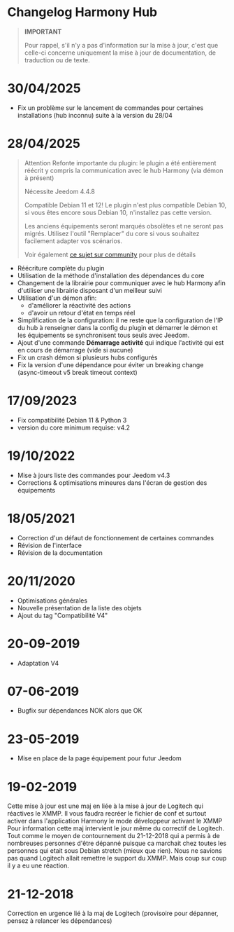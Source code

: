 # Changelog Harmony Hub

>**IMPORTANT**
>
>Pour rappel, s'il n'y a pas d'information sur la mise à jour, c'est que celle-ci concerne uniquement la mise à jour de documentation, de traduction ou de texte.

# 30/04/2025

- Fix un problème sur le lancement de commandes pour certaines installations (hub inconnu) suite à la version du 28/04

# 28/04/2025

> Attention
> Refonte importante du plugin: le plugin a été entièrement réécrit y compris la communication avec le hub Harmony (via démon à présent)
>
> Nécessite Jeedom 4.4.8
>
> Compatible Debian 11 et 12! Le plugin n'est plus compatible Debian 10, si vous êtes encore sous Debian 10, n'installez pas cette version.
>
> Les anciens équipements seront marqués obsolètes et ne seront pas migrés. Utilisez l'outil "Remplacer" du core si vous souhaitez facilement adapter vos scénarios.
>
> Voir également [ce sujet sur community](https://community.jeedom.com/t/importante-mise-a-jour-pour-debian-11-et-debian-12/129908) pour plus de détails

- Réécriture complète du plugin
- Utilisation de la méthode d'installation des dépendances du core
- Changement de la librairie pour communiquer avec le hub Harmony afin d'utiliser une librairie disposant d'un meilleur suivi
- Utilisation d'un démon afin:
  - d'améliorer la réactivité des actions
  - d'avoir un retour d'état en temps réel
- Simplification de la configuration: il ne reste que la configuration de l'IP du hub à renseigner dans la config du plugin et démarrer le démon et les équipements se synchronisent tous seuls avec Jeedom.
- Ajout d'une commande **Démarrage activité** qui indique l'activité qui est en cours de démarrage (vide si aucune)
- Fix un crash démon si plusieurs hubs configurés
- Fix la version d'une dépendance pour éviter un breaking change (async-timeout v5 break timeout context)

# 17/09/2023

- Fix compatibilité Debian 11 & Python 3
- version du core minimum requise: v4.2

# 19/10/2022

- Mise à jours liste des commandes pour Jeedom v4.3
- Corrections & optimisations mineures dans l'écran de gestion des équipements

# 18/05/2021

- Correction d'un défaut de fonctionnement de certaines commandes
- Révision de l'interface
- Révision de la documentation

# 20/11/2020

- Optimisations générales
- Nouvelle présentation de la liste des objets
- Ajout du tag "Compatibilité V4"

# 20-09-2019

- Adaptation V4

# 07-06-2019

- Bugfix sur dépendances NOK alors que OK

# 23-05-2019

- Mise en place de la page équipement pour futur Jeedom

# 19-02-2019

Cette mise à jour est une maj en liée à la mise à jour de Logitech qui réactives le XMMP. Il vous faudra recréer le fichier de conf et surtout activer dans l\'application Harmony le mode développeur activant le XMMP
Pour information cette maj intervient le jour même du correctif de Logitech. Tout comme le moyen de contournement du 21-12-2018 qui  a permis à de nombreuses personnes d'être dépanné puisque ca marchait chez toutes les personnes qui etait sous Debian stretch (mieux que rien). Nous ne savions pas quand Logitech allait remettre le support du XMMP. Mais coup sur coup il y a eu une réaction.

# 21-12-2018

Correction en urgence lié à la maj de Logitech (provisoire pour dépanner, pensez à relancer les dépendances)
